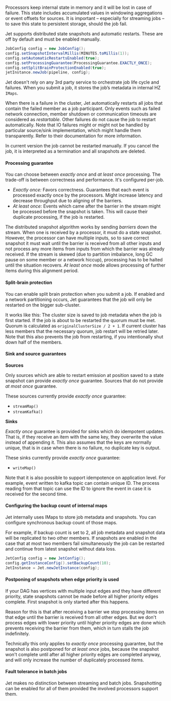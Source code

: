 Processors keep internal state in memory and it will be lost in case of 
failure. This state includes accumulated values in windowing 
aggregations or event offsets for sources. It is important – especially 
for streaming jobs – to save this state to persistent storage, should 
the job fail.

Jet supports distributed state snapshots and automatic restarts. These 
are off by default and must be enabled manually.

```java
JobConfig config = new JobConfig();
config.setSnapshotIntervalMillis(MINUTES.toMillis(1));
config.setAutomaticRestartsEnabled(true);
config.setProcessingGuarantee(ProcessingGuarantee.EXACTLY_ONCE);
config.setSplitBrainProtectionEnabled(true);
jetInstance.newJob(pipeline, config);
```

Jet doesn't rely on any 3rd party service to orchestrate job life cycle 
and failures. When you submit a job, it stores the job’s metadata in 
internal HZ `IMaps`.

When there is a failure in the cluster, Jet automatically restarts all 
jobs that contain the failed member as a job participant. Only events 
such as failed network connection, member shutdown or communication 
timeouts are considered as _restartable_. Other failures do not cause 
the job to restart automatically. Note that IO failures might or might 
not be handled by particular source/sink implementation, which might 
handle them transparently. Refer to their documentation for more 
information.

In current version the job cannot be restarted manually. If you cancel 
the job, it is interpreted as a termination and all snapshots are 
deleted.

#### Processing guarantee

You can choose between _exactly once_ and _at least once_ processing. 
The trade-off is between correctness and performance. It's configured 
per-job.

* _Exactly once:_ Favors correctness. Guarantees that each event is 
processed exactly once by the processors. Might increase latency and 
decrease throughput due to aligning of the barriers.
* _At least once:_ Events which came after the barrier in the stream 
might be processed before the snapshot is taken. This will cause their 
duplicate processing, if the job is restarted.

The distributed snapshot algorithm works by sending _barriers_ down the 
stream. When one is received by a processor, it must do a state 
snapshot. However, the processor can have multiple inputs, so to save 
correct snapshot it must wait until the barrier is received from all 
other inputs and not process any more items from inputs from which the 
barrier was already received. If the stream is skewed (due to partition 
imbalance, long GC pause on some member or a network hiccup), processing 
has to be halted until the situation recovers. _At least once_ mode 
allows processing of further items during this alignment period.

#### Split-brain protection

You can enable split brain protection when you submit a job. If enabled 
and a network partitioning occurs, Jet guarantees that the job will only 
be restarted on the bigger sub-cluster.

It works like this: The cluster size is saved to job metadata when the 
job is first started. If the job is about to be restarted the quorum 
must be met. Quorum is calculated as `originalClusterSize / 2 + 1`. If 
current cluster has less members that the necessary quorum, job restart 
will be retried later. Note that this also prevents the job from 
restarting, if you intentionally shut down half of the members.

#### Sink and source guarantees

**Sources**

Only sources which are able to restart emission at position saved to a 
state snapshot can provide _exactly once_ guarantee. Sources that do not 
provide _at most once_ guarantee.

These sources currently provide _exactly once_ guarantee: 
* `streamMap()`
* `streamKafka()`

 **Sinks**
 
_Exactly once_ guarantee is provided for sinks which do idempotent 
updates. That is, if they receive an item with the same key, they 
overwrite the value instead of appending it. This also assumes that the 
keys are normally unique, that is in case when there is no failure, no 
duplicate key is output.

These sinks currently provide _exactly once_ guarantee:
* `writeMap()`

Note that it is also possible to support idempotence on application 
level. For example, event written to kafka topic can contain unique ID. 
The process reading from that topic can use the ID to ignore the event 
in case it is received for the second time.

#### Configuring the backup count of internal maps

Jet internally uses IMaps to store job metadata and snapshots. You can 
configure synchronous backup count of those maps. 

For example, if backup count is set to 2, all job metadata and snapshot 
data will be replicated to two other members. If snapshots are enabled 
in the case that at most two members fail simultaneously the job can be 
restarted and continue from latest snapshot without data loss.

```java
JetConfig config = new JetConfig();
config.getInstanceConfig().setBackupCount(10);
JetInstance = Jet.newJetInstance(config);
```

#### Postponing of snapshots when edge priority is used

If your DAG has vertices with multiple input edges and they have 
different priority, state snapshots cannot be made before all higher 
priority edges complete. First snapshot is only started after this 
happens.

Reason for this is that after receiving a barrier we stop processing 
items on that edge until the barrier is received from all other edges. 
But we don't process edges with lower priority until higher priority 
edges are done which prevents receiving the barrier from them, which in 
turn stalls the job indefinitely.

Technically this only applies to _exactly once_ processing guarantee, 
but the snapshot is also postponed for _at least once_ jobs, because the 
snapshot won't complete until after all higher priority edges are 
completed anyway, and will only increase the number of duplicately 
processed items.

#### Fault tolerance in batch jobs

Jet makes no distinction between streaming and batch jobs. Snapshotting 
can be enabled for all of them provided the involved processors support 
them.
